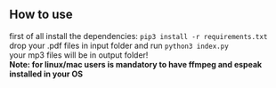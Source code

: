 ## How to use  
first of all install the dependencies: `pip3 install -r requirements.txt`  
drop your .pdf files in input folder and run `python3 index.py`  
your mp3 files will be in output folder!  
**Note: for linux/mac users is mandatory to have ffmpeg and espeak installed in your OS**  
